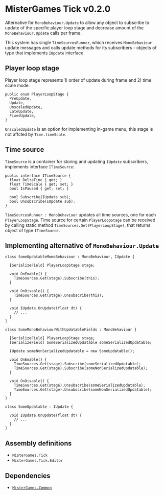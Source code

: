 # MisterGames Tick v0.2.0

Alternative for `MonoBehaviour.Update` to allow any object to subscribe to update of the specific player loop stage and
decrease amount of the `MonoBehaviour.Update` calls per frame.

This system has single `TimeSourcesRunner`, which receives `MonoBehaviour` update messages and 
calls update methods for its subscribers - objects of type that implements `IUpdate` interface.

## Player loop stage

Player loop stage represents 1) order of update during frame and 2) time scale mode.

```
public enum PlayerLoopStage {
  PreUpdate,
  Update,
  UnscaledUpdate,
  LateUpdate,
  FixedUpdate,
}
```

`UnscaledUpdate` is an option for implementing in-game menu, this stage is not affcted by `Time.timeScale`. 

## Time source

`TimeSource` is a container for storing and updating `IUpdate` subscribers, implements interface `ITimeSource`:

```
public interface ITimeSource {
  float DeltaTime { get; }
  float TimeScale { get; set; }
  bool IsPaused { get; set; }

  bool Subscribe(IUpdate sub);
  bool Unsubscribe(IUpdate sub);
}
```

`TimeSourcesRunner : MonoBehaviour` updates all time sources, one for each `PlayerLoopStage`. 
Time source for certain `PlayerLoopStage` can be received by calling static method `TimeSources.Get(PlayerLoopStage)`, 
that returns object of type `ITimeSource`. 

## Implementing alternative of `MonoBehaviour.Update`

```
class SomeUpdatableMonoBehaviour : MonoBehaviour, IUpdate {
  
  [SerializeField] PlayerLoopStage stage;
  
  void OnEnable() {
    TimeSources.Get(stage).Subscribe(this);
  }

  void OnDisable() {
    TimeSources.Get(stage).Unsubscribe(this);
  }
  
  void IUpdate.OnUpdate(float dt) {
    // ...
  }
}
```

```
class SomeMonoBehaviourWithUpdatableFields : MonoBehaviour {
  
  [SerializeField] PlayerLoopStage stage;
  [SerializeField] SomeSerializedUpdatable someSerializedUpdatable;
  
  IUpdate someNonSerializedUpdatable = new SomeUpdatable();
  
  void OnEnable() {
    TimeSources.Get(stage).Subscribe(someSerializedUpdatable);
    TimeSources.Get(stage).Subscribe(someNonSerializedUpdatable);
  }

  void OnDisable() {
    TimeSources.Get(stage).Unsubscribe(someSerializedUpdatable);
    TimeSources.Get(stage).Unsubscribe(someNonSerializedUpdatable);
  }
}
```

```
class SomeUpdatable : IUpdate {
  
  void IUpdate.OnUpdate(float dt) {
    // ...
  }
}
```

## Assembly definitions
- `MisterGames.Tick`
- `MisterGames.Tick.Editor`

## Dependencies
- [`MisterGames.Common`](https://github.com/theverymistergames/unity-common/tree/master/Common)
